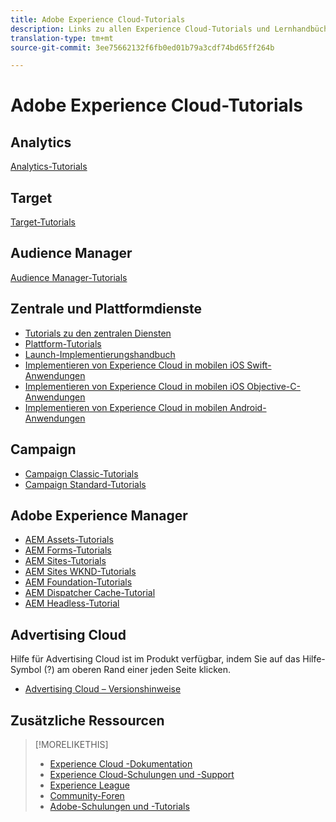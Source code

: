 ```yaml
---
title: Adobe Experience Cloud-Tutorials
description: Links zu allen Experience Cloud-Tutorials und Lernhandbüchern
translation-type: tm+mt
source-git-commit: 3ee75662132f6fb0ed01b79a3cdf74bd65ff264b

---
```



# Adobe Experience Cloud-Tutorials

## Analytics

[Analytics-Tutorials](https://docs.adobe.com/content/help/en/analytics-learn/tutorials/overview.html)

## Target

[Target-Tutorials](https://docs.adobe.com/content/help/en/target-learn/tutorials/overview.html)

## Audience Manager

[Audience Manager-Tutorials](https://docs.adobe.com/content/help/en/audience-manager-learn/tutorials/overview.html)

## Zentrale und Plattformdienste

* [Tutorials zu den zentralen Diensten](https://docs.adobe.com/content/help/en/core-services-learn/tutorials/overview.html)
* [Plattform-Tutorials](https://docs.adobe.com/content/help/en/platform-learn/tutorials/overview.html)
* [Launch-Implementierungshandbuch](https://docs.adobe.com/content/help/en/core-services-learn/implementing-in-websites-with-launch/index.html)
* [Implementieren von Experience Cloud in mobilen iOS Swift-Anwendungen](https://docs.adobe.com/content/help/en/core-services-learn/implementing-in-mobile-ios-swift-apps-with-launch/index.html)
* [Implementieren von Experience Cloud in mobilen iOS Objective-C-Anwendungen](https://docs.adobe.com/content/help/en/core-services-learn/implementing-in-mobile-ios-objective-c-apps-with-launch/index.html)
* [Implementieren von Experience Cloud in mobilen Android-Anwendungen](https://docs.adobe.com/content/help/en/core-services-learn/implementing-in-mobile-android-apps-with-launch/index.html)

## Campaign

* [Campaign Classic-Tutorials](https://docs.adobe.com/content/help/en/campaign-classic-learn/tutorials/overview.html)
* [Campaign Standard-Tutorials](https://docs.adobe.com/content/help/en/campaign-standard-learn/tutorials/overview.html)

## Adobe Experience Manager

* [AEM Assets-Tutorials](https://docs.adobe.com/content/help/en/experience-manager-learn/assets/overview.html)
* [AEM Forms-Tutorials](https://docs.adobe.com/content/help/en/experience-manager-learn/forms/overview.html)
* [AEM Sites-Tutorials](https://docs.adobe.com/content/help/en/experience-manager-learn/sites/overview.html)
* [AEM Sites WKND-Tutorials](https://docs.adobe.com/content/help/en/experience-manager-learn/getting-started-wknd-tutorial-develop/overview.html)
* [AEM Foundation-Tutorials](https://docs.adobe.com/content/help/en/experience-manager-learn/assets/overview.html)
* [AEM Dispatcher Cache-Tutorial](https://docs.adobe.com/content/help/en/experience-manager-learn/dispatcher-tutorial/overview.html)
* [AEM Headless-Tutorial](https://docs.adobe.com/content/help/en/experience-manager-learn/getting-started-with-aem-headless/overview.html)

## Advertising Cloud

Hilfe für Advertising Cloud ist im Produkt verfügbar, indem Sie auf das Hilfe-Symbol (?) am oberen Rand einer jeden Seite klicken.

* [Advertising Cloud – Versionshinweise](https://docs.adobe.com/content/help/en/release-notes/experience-cloud/current.html#adcloud)

## Zusätzliche Ressourcen

> [!MORELIKETHIS]
>
>* [Experience Cloud -Dokumentation](https://docs.adobe.com/content/help/en/experience-cloud/user-guides/home.html)
>* [Experience Cloud-Schulungen und -Support](https://helpx.adobe.com/support/experience-cloud.html)
>* [Experience League](https://experienceleague.adobe.com/)
>* [Community-Foren](https://forums.adobe.com/community/experience-cloud/)
>* [Adobe-Schulungen und -Tutorials](https://helpx.adobe.com/learning.html?promoid=KAUDK)


